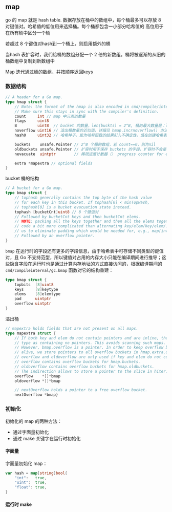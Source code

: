 ## map

go 的 map 就是 hash table. 数据存放在桶中的数组中，每个桶最多可以存放 8 对键值对。哈希值的低位用来选择桶。每个桶都包含一小部分哈希值的
高位用于在所有桶中区分一个桶

若超过 8 个键值对hash到一个桶上，则启用额外的桶

当hash 表扩容时，我们给桶的数组分配一个 2 倍的新数组。桶将被逐渐的从旧的桶数组中复制到新数组中

Map 迭代通过桶的数组，并按顺序返回keys

### 数据结构

```go
// A header for a Go map.
type hmap struct {
	// Note: the format of the hmap is also encoded in cmd/compile/internal/gc/reflect.go.
	// Make sure this stays in sync with the compiler's definition.
	count     int // map 中元素的数量
	flags     uint8
	B         uint8  // bucket 的数量，len(buckts) = 2^B, 桶的最大数量是：loadFactor * 2^B
	noverflow uint16 // 溢出桶数量的近似值，详细见 hmap.incrnoverflow() 方法
	hash0     uint32 // 哈希种子，能为哈希函数的结果引入不确定性，值在创建哈希表时确定，并在调用哈希函数时作为参数传入

	buckets    unsafe.Pointer // 2^B 个桶的数组，若 count==0，则为nil
	oldbuckets unsafe.Pointer // 扩容时用于保存 buckets 的字段，扩容时不会是 nil，大小时 buckets 的一半
	nevacuate  uintptr        // 稀疏进度计数器（） progress counter for evacuation (buckets 小于改值时已被稀疏)

	extra *mapextra // optional fields
}
```


bucket 桶的结构
```go
// A bucket for a Go map.
type bmap struct {
	// tophash generally contains the top byte of the hash value
	// for each key in this bucket. If tophash[0] < minTopHash,
	// tophash[0] is a bucket evacuation state instead.
	tophash [bucketCnt]uint8 // 8 个键值对
	// Followed by bucketCnt keys and then bucketCnt elems.
	// NOTE: packing all the keys together and then all the elems together makes the
	// code a bit more complicated than alternating key/elem/key/elem/... but it allows
	// us to eliminate padding which would be needed for, e.g., map[int64]int8.
	// Followed by an overflow pointer.
}
```

`bmap` 在运行时的字段还有更多的字段信息，由于哈希表中可存储不同类型的键值对，且 Go 不支持范型，所以键值对占用的内存大小只能在编译期间进行推导；这些隐含字段在运行时也是通过计算内存地址的方式直接访问的，根据编译期间的 `cmd/compileinternal/gc.bmap` 函数对它的结构重建：

```go
type bmap struct {
	topbits  [8]uint8
	keys     [8]keytype
	elems    [8]elemtype
	pad      uintptr
	overflow uintptr
}
```


溢出桶
```go
// mapextra holds fields that are not present on all maps.
type mapextra struct {
	// If both key and elem do not contain pointers and are inline, then we mark bucket
	// type as containing no pointers. This avoids scanning such maps.
	// However, bmap.overflow is a pointer. In order to keep overflow buckets
	// alive, we store pointers to all overflow buckets in hmap.extra.overflow and hmap.extra.oldoverflow.
	// overflow and oldoverflow are only used if key and elem do not contain pointers.
	// overflow contains overflow buckets for hmap.buckets.
	// oldoverflow contains overflow buckets for hmap.oldbuckets.
	// The indirection allows to store a pointer to the slice in hiter.
	overflow    *[]*bmap
	oldoverflow *[]*bmap

	// nextOverflow holds a pointer to a free overflow bucket.
	nextOverflow *bmap}

```

### 初始化

初始化的 map 的两种方法：
- 通过字面量初始化
- 通过 make 关键字在运行时初始化

#### 字面量

字面量初始化 map：

```go
var hash = map[string]bool{
	"int":   true,
	"uint":  true,
	"float": true,
}
```

#### 运行时 make